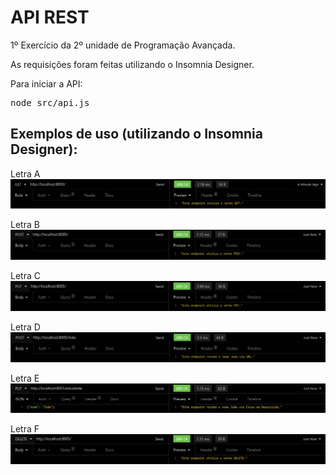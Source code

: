 # API REST
1º Exercício da 2º unidade de Programação Avançada.

As requisições foram feitas utilizando o Insomnia Designer.

Para iniciar a API:
<pre>node src/api.js</pre>

## Exemplos de uso (utilizando o Insomnia Designer):

Letra A
<img src="screenshots/letra-a.png" />

Letra B
<img src="screenshots/letra-b.png" />

Letra C
<img src="screenshots/letra-c.png" />

Letra D
<img src="screenshots/letra-d.png" />

Letra E
<img src="screenshots/letra-e.png" />

Letra F
<img src="screenshots/letra-f.png" />
